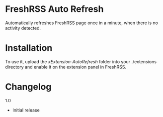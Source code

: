 # FreshRSS Auto Refresh
Automatically refreshes FreshRSS page once in a minute, when there is no activity detected.

# Installation
To use it, upload the *xExtension-AutoRefresh* folder into your ./extensions directory and enable it on the extension panel in FreshRSS.

# Changelog
1.0
- Initial release
